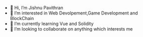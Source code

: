 - 👋 Hi, I’m Jishnu Pavithran
- 👀 I’m interested in Web Devolpement,Game Development and BlockChain 
- 🌱 I’m currently learning Vue and Solidity
- 💞️ I’m looking to collaborate on anything which interests me

<!---
jishnu007/jishnu007 is a ✨ special ✨ repository because its `README.md` (this file) appears on your GitHub profile.
You can click the Preview link to take a look at your changes.
--->
